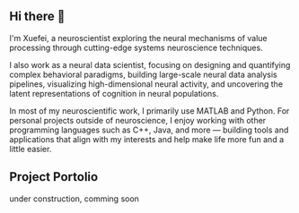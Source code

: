 ## Hi there 👋
I'm Xuefei, a neuroscientist exploring the neural mechanisms of value processing through cutting-edge systems neuroscience techniques.

I also work as a neural data scientist, focusing on designing and quantifying complex behavioral paradigms, building large-scale neural data analysis pipelines, visualizing high-dimensional neural activity, and uncovering the latent representations of cognition in neural populations.

In most of my neuroscientific work, I primarily use MATLAB and Python. For personal projects outside of neuroscience, I enjoy working with other programming languages such as C++, Java, and more — building tools and applications that align with my interests and help make life more fun and a little easier.

## Project Portolio
under construction, comming soon

<!--
**xuefeiyu2015/xuefeiyu2015** is a ✨ _special_ ✨ repository because its `README.md` (this file) appears on your GitHub profile.

Here are some ideas to get you started:

- 🔭 I’m currently working on ...
- 🌱 I’m currently learning ...
- 👯 I’m looking to collaborate on ...
- 🤔 I’m looking for help with ...
- 💬 Ask me about ...
- 📫 How to reach me: ...
- 😄 Pronouns: ...
- ⚡ Fun fact: ...
-->
